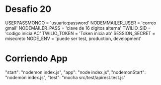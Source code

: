 # Desafio 20

USERPASSMONGO = 'usuario:password'
NODEMMAILER_USER = 'correo gmail'
NODEMAILER_PASS = 'clave de 16 digitos alterna'
TWILIO_SID = 'codigo inicia AC'
TWILIO_TOKEN = 'Token inicia ab'
SESSION_SECRET = misecreto
NODE_ENV = 'puede ser test, production, development'

# Corriendo App

"start": "nodemon index.js",
"app": "node index.js",
"nodemonStart": "nodemon index.js",
"test": "mocha src/test/apirest.test.js"